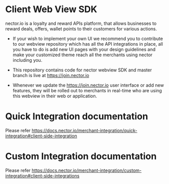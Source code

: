# Client Web View SDK
nector.io is a loyalty and reward APIs platform, that allows businesses to reward deals, offers, wallet points to their customers for various actions.

- If your wish to implement your own UI we recommend you to contribute to our webview repository which has all the API integrations in place, all you have to do is add new UI pages with your design guidelines and make your customized theme reach all the merchants using nector including you.

- This repository contains code for nector webview SDK and master branch is live at https://join.nector.io

- Whenever we update the https://join.nector.io user interface or add new features, they will be rolled out to merchants in real-time who are using this webview in their web or application.

# Quick Integration documentation
Please refer https://docs.nector.io/merchant-integration/quick-integration#client-side-integration

# Custom Integration documentation
Please refer https://docs.nector.io/merchant-integration/custom-integration#client-side-integrations


